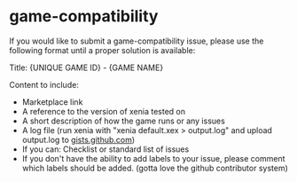 # game-compatibility

If you would like to submit a game-compatibility issue, please use the following format until a proper solution is available:

Title: {UNIQUE GAME ID} - {GAME NAME}

Content to include:
* Marketplace link
* A reference to the version of xenia tested on
* A short description of how the game runs or any issues
* A log file (run xenia with "xenia default.xex > output.log" and upload output.log to [gists.github.com](gists.github.com))
* If you can: Checklist or standard list of issues
* If you don't have the ability to add labels to your issue, please comment which labels should be added. (gotta love the github contributor system)

